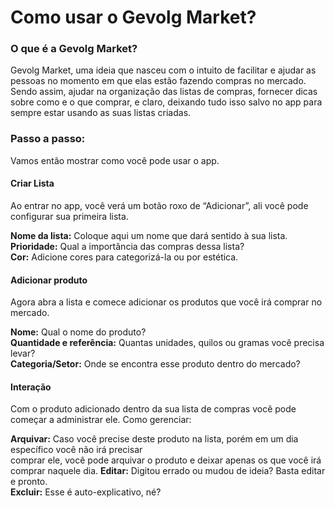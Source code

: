 # Como usar o Gevolg Market?

### O que é a Gevolg Market?
Gevolg Market, uma ideia que nasceu com o intuito de facilitar e ajudar as pessoas no momento em que elas estão fazendo compras no mercado. Sendo assim, ajudar na organização das listas de compras, fornecer dicas sobre como e o que comprar, e claro, deixando tudo isso salvo no app para sempre estar usando as suas listas criadas.

### Passo a passo:
Vamos então mostrar como você pode usar o app.

#### Criar Lista
Ao entrar no app, você verá um botão roxo de “Adicionar”, ali você pode configurar sua primeira lista.

**Nome da lista:** Coloque aqui um nome que dará sentido à sua lista.<br/>
**Prioridade:** Qual a importância das compras dessa lista?<br/>
**Cor:** Adicione cores para categorizá-la ou por estética.<br/>

#### Adicionar produto
Agora abra a lista e comece adicionar os produtos que você irá comprar no mercado.

**Nome:** Qual o nome do produto?<br/>
**Quantidade e referência:** Quantas unidades, quilos ou gramas você precisa levar?<br/>
**Categoria/Setor:** Onde se encontra esse produto dentro do mercado?<br/>


#### Interação
Com o produto adicionado dentro da sua lista de compras você pode começar a administrar ele. Como gerenciar:<br/>

**Arquivar:** Caso você precise deste produto na lista, porém em um dia específico você não irá precisar<br/> comprar ele, você pode arquivar o produto e deixar apenas os que você irá comprar naquele dia.
**Editar:** Digitou errado ou mudou de ideia? Basta editar e pronto.<br/>
**Excluir:** Esse é auto-explicativo, né?<br/>

